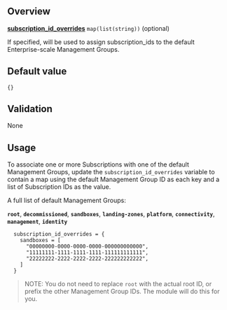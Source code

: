 ## Overview

[**subscription_id_overrides**](#overview) `map(list(string))` (optional)

If specified, will be used to assign subscription_ids to the default Enterprise-scale Management Groups.

## Default value

`{}`

## Validation

None

## Usage

To associate one or more Subscriptions with one of the default Management Groups, update the `subscription_id_overrides` variable to contain a map using the default Management Group ID as each key and a list of Subscription IDs as the value.

A full list of default Management Groups:

**`root`**, **`decommissioned`**, **`sandboxes`**, **`landing-zones`**, **`platform`**, **`connectivity`**, **`management`**, **`identity`**

```hcl
  subscription_id_overrides = {
    sandboxes = [
      "00000000-0000-0000-0000-000000000000",
      "11111111-1111-1111-1111-111111111111",
      "22222222-2222-2222-2222-222222222222",
    ]
  }
```

> NOTE: You do not need to replace `root` with the actual root ID, or prefix the other Management Group IDs. The module will do this for you.

[//]: # "************************"
[//]: # "INSERT LINK LABELS BELOW"
[//]: # "************************"
[this_page]: # "Link for the current page."

